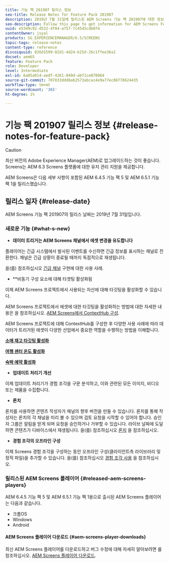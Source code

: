 ```yaml
---
title: 기능 팩 201907 릴리스 정보
seo-title: Release Notes for Feature Pack 201907
description: 2019년 7월 31일에 릴리스된 AEM Screens 기능 팩 201907에 대한 정보를 얻으려면 이 페이지를 따르십시오.
seo-description: Follow this page to get information for AEM Screens Feature Pack 201907 released on July 31, 2019.
uuid: e5349c92-d532-4f04-a757-7c4545cdb074
contentOwner: jsyal
products: SG_EXPERIENCEMANAGER/6.5/SCREENS
topic-tags: release-notes
content-type: reference
discoiquuid: 826d1599-02d1-4d24-b15d-26c1ffee36a2
docset: aem65
feature: Feature Pack
role: Developer
level: Intermediate
exl-id: 6a05a014-aedf-4261-849d-abf1ce070964
source-git-commit: 707833ddd8ab2573abcac4e9a77ec88778624435
workflow-type: tm+mt
source-wordcount: '365'
ht-degree: 1%

---
```


# 기능 팩 201907 릴리스 정보 {#release-notes-for-feature-pack}

>[!CAUTION]
>
>최신 버전의 Adobe Experience Manager(AEM)로 업그레이드하는 것이 좋습니다. Screens는 AEM 6.3 Screens 플랫폼에 대한 유지 관리 지원을 제공합니다.

AEM Screens은 다음 세부 사항이 포함된 AEM 6.4.5 기능 팩 5 및 AEM 6.5.1 기능 팩 1을 릴리스했습니다.

## 릴리스 일자 {#release-date}

AEM Screens 기능 팩 201907의 릴리스 날짜는 2019년 7월 31일입니다.

### 새로운 기능 {#what-s-new}

* **데이터 트리거는 AEM Screens 채널에서 에셋 변경을 유도합니다**

플레이어는 긴급 시스템에서 발사된 이벤트를 수신하면 긴급 정보를 표시하는 채널로 전환한다. 채널은 긴급 상황이 종료될 때까지 독점적으로 재생됩니다.

을(를) 참조하십시오 [긴급 채널](emergency-channel.md) 구현에 대한 사용 사례.

* **비동기 구성 요소에 대해 타겟팅 활성화됨

이제 AEM Screens 프로젝트에서 사용되는 자산에 대해 타깃팅을 활성화할 수 있습니다.

AEM Screens 프로젝트에서 에셋에 대한 타깃팅을 활성화하는 방법에 대한 자세한 내용은 을 참조하십시오. [AEM Screens에서 ContextHub 구성](configuring-context-hub.md).

AEM Screens 프로젝트에 대해 ContextHub를 구성한 후 다양한 사용 사례에 따라 데이터가 트리거된 에셋이 다양한 산업에서 중요한 역할을 수행하는 방법을 이해합니다.

**[소매 재고 타깃팅 활성화](retail-inventory-activation.md)**

**[여행 센터 온도 활성화](local-temperature-activation.md)**

**[숙박 예약 활성화](hospitality-reservation-activation.md)**

* **업데이트 처리기 개선**

이제 업데이트 처리기가 경험 조각을 구문 분석하고, 이와 관련된 모든 이미지, 비디오 또는 제품을 수집합니다.

* **론치**

론치를 사용하면 콘텐츠 작성자가 채널의 향후 버전을 만들 수 있습니다. 론치를 통해 작성자는 론치의 각 채널을 미리 볼 수 있으며 검토 요청을 시작할 수 있어야 합니다. 승인자 그룹은 알림을 받게 되며 요청을 승인하거나 거부할 수 있습니다. 라이브 날짜에 도달하면 콘텐츠가 디바이스에서 재생됩니다.
을(를) 참조하십시오 [론치](launches.md) 을 참조하십시오.

* **경험 조각의 오프라인 구성**

이제 Screens 경험 조각을 구성하는 동안 오프라인 구성(클라이언트측 라이브러리 및 정적 파일)을 추가할 수 있습니다. 을(를) 참조하십시오 [경험 조각 사용](experience-fragments-in-screens.md) 을 참조하십시오.

### 릴리스된 AEM Screens 플레이어 {#released-aem-screens-players}

AEM 6.4.5 기능 팩 5 및 AEM 6.5.1 기능 팩 1용으로 출시된 AEM Screens 플레이어는 다음과 같습니다.

* 크롬OS
* Windows
* Android

#### AEM Screens 플레이어 다운로드  {#aem-screens-player-downloads}

최신 AEM Screens 플레이어를 다운로드하고 버그 수정에 대해 자세히 알아보려면 를 참조하십시오. [AEM Screens 플레이어 다운로드](https://download.macromedia.com/screens/).
